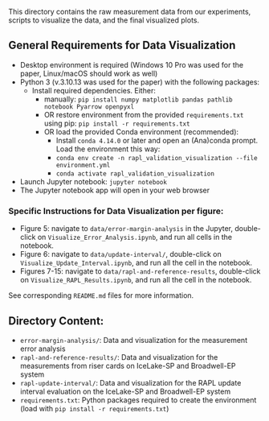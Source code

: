 This directory contains the raw measurement data from our experiments, scripts to visualize the data, and the final visualized plots.

## General Requirements for Data Visualization
- Desktop environment is required (Windows 10 Pro was used for the paper, Linux/macOS should work as well)
- Python 3 (v.3.10.13 was used for the paper) with the following packages:
  - Install required dependencies. Either:
    - manually: `pip install numpy matplotlib pandas pathlib notebook Pyarrow openpyxl`
    - OR restore environment from the provided `requirements.txt` using pip: `pip install -r requirements.txt`
    - OR load the provided Conda environment (recommended): 
        - Install `conda 4.14.0` or later and open an (Ana)conda prompt. Load the environment this way:
        - `conda env create -n rapl_validation_visualization --file environment.yml`
        - `conda activate rapl_validation_visualization`
- Launch Jupyter notebook: `jupyter notebook`
- The Jupyter notebook app will open in your web browser


### Specific Instructions for Data Visualization per figure:
- Figure 5: navigate to `data/error-margin-analysis` in the Jupyter, double-click on `Visualize_Error_Analysis.ipynb`, and run all cells in the notebook.
- Figure 6: navigate to `data/update-interval/`, double-click on `Visualize_Update_Interval.ipynb`, and run all the cell in the notebook. 
- Figures 7-15: navigate to `data/rapl-and-reference-results`, double-click on `Visualize_RAPL_Results.ipynb`, and run all the cell in the notebook.

See corresponding `README.md` files for more information.


## Directory Content:

- `error-margin-analysis/`: Data and visualization for the measurement error analysis
- `rapl-and-reference-results/`: Data and visualization for the measurements from riser cards on IceLake-SP and Broadwell-EP system
- `rapl-update-interval/`: Data and visualization for the RAPL update interval evaluation on the IceLake-SP and Broadwell-EP system
- `requirements.txt`: Python packages required to create the environment (load with `pip install -r requirements.txt`)
